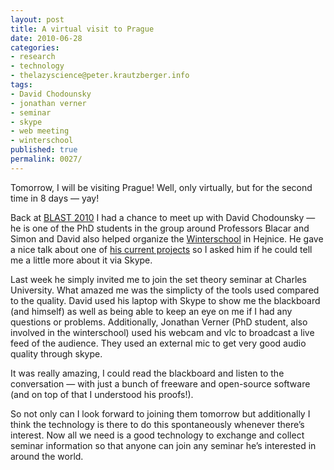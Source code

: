 ```yaml
---
layout: post
title: A virtual visit to Prague
date: 2010-06-28
categories:
- research
- technology
- thelazyscience@peter.krautzberger.info
tags:
- David Chodounsky
- jonathan verner
- seminar
- skype
- web meeting
- winterschool
published: true
permalink: 0027/
---
```


Tomorrow, I will be visiting Prague! Well, only virtually, but for the second time in 8 days — yay!

Back at [BLAST 2010](/0024) I had a chance to meet up with David Chodounsky — he is one of the PhD students in the group around Professors Blacar and Simon and David also helped organize the [Winterschool](http://www.winterschool.eu/) in Hejnice. He gave a nice talk about one of [his current projects](http://atlas-conferences.com/cgi-bin/abstract/cbap-25) so I asked him if he could tell me a little more about it via Skype.

Last week he simply invited me to join the set theory seminar at Charles University. What amazed me was the simplicty of the tools used compared to the quality. David used his laptop with Skype to show me the blackboard (and himself) as well as being able to keep an eye on me if I had any questions or problems. Additionally, Jonathan Verner (PhD student, also involved in the winterschool) used his webcam and vlc to broadcast a live feed of the audience. They used an external mic to get very good audio quality through skype.

It was really amazing, I could read the blackboard and listen to the conversation — with just a bunch of freeware and open-source software (and on top of that I understood his proofs!).

So not only can I look forward to joining them tomorrow but additionally I think the technology is there to do this spontaneously whenever there’s interest. Now all we need is a good technology to exchange and collect seminar information so that anyone can join any seminar he’s interested in around the world.
